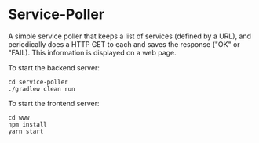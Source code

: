 # Service-Poller

A simple service poller that keeps a list of services (defined by a URL), and periodically does a HTTP GET to each and
saves the response ("OK" or "FAIL).  This information is displayed on a web page.

To start the backend server:

```
cd service-poller
./gradlew clean run
```

To start the frontend server:
```
cd www
npm install
yarn start
```
